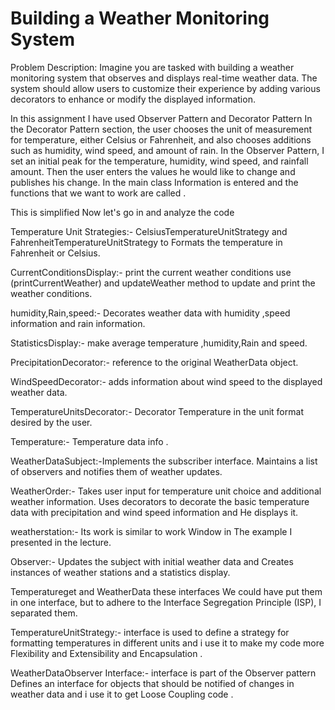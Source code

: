 # Building a Weather Monitoring System
Problem Description:
Imagine you are tasked with building a weather monitoring system that observes and
displays real-time weather data. The system should allow users to customize their
experience by adding various decorators to enhance or modify the displayed
information.

In this assignment I have used Observer Pattern and Decorator Pattern
In the Decorator Pattern section, the user chooses the unit of measurement for temperature, either Celsius or Fahrenheit, and also chooses additions such as humidity, wind speed, and amount of rain.
In the Observer Pattern, I set an initial peak for the temperature, humidity, wind speed, and rainfall amount. Then the user enters the values he would like to change and publishes his change.
In the main class
Information is entered and the functions that we want to work are called .

This is simplified Now let's go in and analyze the code

Temperature Unit Strategies:- CelsiusTemperatureUnitStrategy and FahrenheitTemperatureUnitStrategy to Formats the temperature in Fahrenheit or Celsius.

CurrentConditionsDisplay:- print the current weather conditions use (printCurrentWeather) and updateWeather method to update and print the weather conditions.

humidity,Rain,speed:- Decorates weather data with humidity ,speed information and rain information.

StatisticsDisplay:- make average  temperature ,humidity,Rain and speed.

PrecipitationDecorator:- reference to the original WeatherData object. 

WindSpeedDecorator:- adds information about wind speed to the displayed weather data.

TemperatureUnitsDecorator:- Decorator Temperature in the unit format desired by the user.

Temperature:- Temperature data info .

WeatherDataSubject:-Implements the subscriber interface. Maintains a list of observers and notifies them of weather updates.

WeatherOrder:- Takes user input for temperature unit choice and additional weather information. Uses decorators to decorate the basic temperature data with precipitation and wind speed information and He displays it.

weatherstation:- Its work is similar to work Window  in The example I presented in the lecture.

Observer:- Updates the subject with initial weather data and Creates instances of weather stations and a statistics display.

Temperatureget and WeatherData  these interfaces 
We could have put them in one interface, but to adhere to the Interface Segregation Principle (ISP), I separated them.

TemperatureUnitStrategy:- interface is used to define a strategy for formatting temperatures in different units and i use it to make my code more Flexibility and Extensibility  and Encapsulation .

WeatherDataObserver Interface:- interface is part of the Observer pattern Defines an interface for objects that should be notified of changes in weather data and i use it to get Loose Coupling code .
